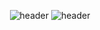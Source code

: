 
<div align="center">
  
![header](https://capsule-render.vercel.app/api?type=rect&color=auto&height=300&section=header&text=capsule%20render&fontSize=30)
![header](https://capsule-render.vercel.app/api?type=rect&height=50&color=ebf3f5&text=2022학년도2학기&fontColor=000000&fontSize=20)
  

